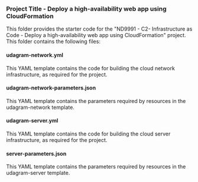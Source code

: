 ### Project Title - Deploy a high-availability web app using CloudFormation
This folder provides the starter code for the "ND9991 - C2- Infrastructure as Code - Deploy a high-availability web app using CloudFormation" project. This folder contains the following files:


#### udagram-network.yml
This YAML template contains the code for building the cloud network infrastructure, as required for the project. 

#### udagram-network-parameters.json
This YAML template contains the parameters required by resources in the udagram-network template.

#### udagram-server.yml
This YAML template contains the code for building the cloud server infrastructure, as required for the project.

#### server-parameters.json
This YAML template contains the parameters required by resources in the udagram-server template.